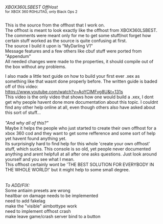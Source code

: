 *XBOX360LSBEST OffHost*<br/>
<sup>for XBOX 360 RGH/JTAG, only Black Ops 2</sub>
<br/>
<br/>

This is the source from the offhost that I work on.<br/>
The offhost is meant to look exactly like the offhost from XBOX360LSBEST.<br/>
The comments were meant only for me to get some stuff/not forget how certain stuff worked as the source is quite confusing at first.<br/>
The source I build it upon is "MyDarling V1"<br/>
Message features and a few others like cbuf stuff were ported from "Appendum"<br/>
All needed changes were made to the properties, it should compile out of the box without any problems.<br/>

I also made a little text guide on how to build your first ever .xex as something like that wasnt done properly before. The written guide is baded off of this video: <br/>
https://www.youtube.com/watch?v=AoYClMFvg8U&t=131s<br/>
This video is the only video that shows how one would build a .xex, I dont get why people havent done more documentation about this topic. I couldnt find any other help online at all, even though others also have asked about this sort of stuff...<br/>
<br/>
*_"And why all of this?"_*<br/>
Maybe it helps the people who just started to create their own offhost for a xbox 360 cod and they want to get some refference and some sort of help yet havent found anything yet.<br/>
Its surprisingly hard to find help for this whole 'create your own offhost' stuff, which sucks. This console is so old, yet people never documented anything and arent helpfull at all after one asks questions. Just look around yourself and you see what I mean.<br/>
This offhost certainly wont be 'THE BEST SOLUTION FOR EVERYBODY IN THE WHOLE WORLD!' but it might help to some small degree.<br/>
<br/>
<br/>
*To ADD/FIX:<br/>*
Some antiaim presets are wrong<br/>
healtbar on damage needs to be implemented<br/>
need to add fakelag<br/>
make the "visible" aimbottype work<br/>
need to implement offhost crash<br/>
make leave game/crash server bind to a button<br/>
